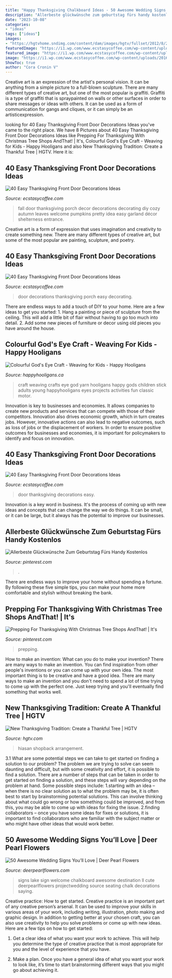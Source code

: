 ```yaml
---
title: "Happy Thanksgiving Chalkboard Ideas - 50 Awesome Wedding Signs You’ll Love"
description: "Allerbeste glückwünsche zum geburtstag fürs handy kostenlos"
date: "2023-10-08"
categories:
- "ideas"
tags: ["ideas"]
images:
- "https://hgtvhome.sndimg.com/content/dam/images/hgtv/fullset/2012/8/23/0/original_Jeanine-Hays-Thanksgiving-Thankful-Tree-Beauty_s3x4.jpg.rend.hgtvcom.616.822.suffix/1400977055186.jpeg"
featuredImage: "https://i1.wp.com/www.ecstasycoffee.com/wp-content/uploads/2016/10/thaksgiving-front-porch-decorating-ideas.jpg"
featured_image: "https://i1.wp.com/www.ecstasycoffee.com/wp-content/uploads/2016/10/thaksgiving-front-porch-decorating-ideas.jpg"
image: "https://i1.wp.com/www.ecstasycoffee.com/wp-content/uploads/2016/10/thaksgiving-front-porch-decorating-ideas.jpg"
ShowToc: true
author: "Cora Cronin V"
---
```



Creative art is an expression of the artist's personal vision. It can be anything from a simple picture to a full-blown sculpture. There are many different types of creative art, but one of the most popular is graffiti. Graffiti is a type of graffiti that is spraypainted on walls or other surfaces in order to share messages or ideas with others. It can be used as a form of communication for gangs and cliques, or it can simply be an artisticexpression.

	

		
looking for 40 Easy Thanksgiving Front Door Decorations Ideas you've came to the right place. We have 8 Pictures about 40 Easy Thanksgiving Front Door Decorations Ideas like Prepping For Thanksgiving With Christmas Tree Shops AndThat! | It&#039;s, Colourful God&#039;s Eye Craft - Weaving for Kids - Happy Hooligans and also New Thanksgiving Tradition: Create a Thankful Tree | HGTV. Here it is:
		
    
## 40 Easy Thanksgiving Front Door Decorations Ideas

<img loading=lazy src="https://i1.wp.com/www.ecstasycoffee.com/wp-content/uploads/2016/10/Thanksgiving-Front-Door-Decorations-5.jpg" onerror="this.onerror=null;this.src='https://tse3.mm.bing.net/th?id=OIP.0HgmT5lZf89iudeMvbTbLAAAAA&amp;pid=15.1';" alt="40 Easy Thanksgiving Front Door Decorations Ideas">

_Source: ecstasycoffee.com_

>fall door thanksgiving porch decor decorations decorating diy cozy autumn leaves welcome pumpkins pretty idea easy garland décor shelterness entrance. 

	

Creative art is a form of expression that uses imagination and creativity to create something new. There are many different types of creative art, but some of the most popular are painting, sculpture, and poetry.

    
## 40 Easy Thanksgiving Front Door Decorations Ideas

<img loading=lazy src="https://i1.wp.com/www.ecstasycoffee.com/wp-content/uploads/2016/10/thaksgiving-front-porch-decorating-ideas.jpg" onerror="this.onerror=null;this.src='https://tse1.mm.bing.net/th?id=OIP.8nMDK58lurrGd_smOADM7AHaJ3&amp;pid=15.1';" alt="40 Easy Thanksgiving Front Door Decorations Ideas">

_Source: ecstasycoffee.com_

>door decorations thanksgiving porch easy decorating. 

	

There are endless ways to add a touch of DIY to your home. Here are a few ideas to get you started: 1. Hang a painting or piece of sculpture from the ceiling. This will add a little bit of flair without having to go too much into detail. 2. Add some new pieces of furniture or decor using old pieces you have around the house.
    
## Colourful God&#039;s Eye Craft - Weaving For Kids - Happy Hooligans

<img loading=lazy src="https://happyhooligans.ca/wp-content/uploads/2016/03/Gods-Eye-Craft-for-Kids-fine-motor-weaving-co-ordination-and-colour-Happy-Hooligans-copy.jpg" onerror="this.onerror=null;this.src='https://tse4.mm.bing.net/th?id=OIP.1dsnUmXB3UwgfOpT6jjPygAAAA&amp;pid=15.1';" alt="Colourful God&#039;s Eye Craft - Weaving for Kids - Happy Hooligans">

_Source: happyhooligans.ca_

>craft weaving crafts eye god yarn hooligans happy gods children stick adults young happyhooligans eyes projects activities fun classic motor. 

	

Innovation is key to businesses and economies. It allows companies to create new products and services that can compete with those of their competitors. Innovation also drives economic growth, which in turn creates jobs. However, innovative actions can also lead to negative outcomes, such as loss of jobs or the displacement of workers. In order to ensure positive outcomes for businesses and economies, it is important for policymakers to identify and focus on innovation.

    
## 40 Easy Thanksgiving Front Door Decorations Ideas

<img loading=lazy src="https://i0.wp.com/www.ecstasycoffee.com/wp-content/uploads/2016/10/Thanksgiving-Front-Door-Decorations-12.jpg?resize=554%2C775" onerror="this.onerror=null;this.src='https://tse3.mm.bing.net/th?id=OIP.3niSowJ8PaijsPmPQubX9AHaKX&amp;pid=15.1';" alt="40 Easy Thanksgiving Front Door Decorations Ideas">

_Source: ecstasycoffee.com_

>door thanksgiving decorations easy. 

	

Innovation is a key word in business. It's the process of coming up with new ideas and concepts that can change the way we do things. It can be small, or it can be large, but it always has the potential to improve our businesses.

    
## Allerbeste Glückwünsche Zum Geburtstag Fürs Handy Kostenlos

<img loading=lazy src="https://i.pinimg.com/736x/26/3f/58/263f58cd169ca528f6c17f0e9f5d723c.jpg" onerror="this.onerror=null;this.src='https://tse1.mm.bing.net/th?id=OIP.9WTqNgB7chSSxnUCn9ld3wAAAA&amp;pid=15.1';" alt="Allerbeste Glückwünsche Zum Geburtstag Fürs Handy Kostenlos">

_Source: pinterest.com_

>. 

	

There are endless ways to improve your home without spending a fortune. By following these five simple tips, you can make your home more comfortable and stylish without breaking the bank.

    
## Prepping For Thanksgiving With Christmas Tree Shops AndThat! | It&#039;s

<img loading=lazy src="https://i.pinimg.com/736x/fb/f4/e4/fbf4e4846229fcfe7454900327ba08ce.jpg" onerror="this.onerror=null;this.src='https://tse1.mm.bing.net/th?id=OIP.i2zxMllt-QESVMG3eI2bDAHaJ3&amp;pid=15.1';" alt="Prepping For Thanksgiving With Christmas Tree Shops AndThat! | It&#039;s">

_Source: pinterest.com_

>prepping. 

	

How to make an invention: What can you do to make your invention?
There are many ways to make an invention. You can find inspiration from other people's inventions or you can come up with your own idea. The most important thing is to be creative and have a good idea. There are many ways to make an invention and you don't need to spend a lot of time trying to come up with the perfect one. Just keep trying and you'll eventually find something that works well.

    
## New Thanksgiving Tradition: Create A Thankful Tree | HGTV

<img loading=lazy src="https://hgtvhome.sndimg.com/content/dam/images/hgtv/fullset/2012/8/23/0/original_Jeanine-Hays-Thanksgiving-Thankful-Tree-Beauty_s3x4.jpg.rend.hgtvcom.616.822.suffix/1400977055186.jpeg" onerror="this.onerror=null;this.src='https://tse2.mm.bing.net/th?id=OIP.AEY5157dgu_DvNS0ZUW4iAHaJ4&amp;pid=15.1';" alt="New Thanksgiving Tradition: Create a Thankful Tree | HGTV">

_Source: hgtv.com_

>hiasan shopback arrangement. 

	

3.1 What are some potential steps we can take to get started on finding a solution to our problem?
The problem we are trying to solve can seem daunting and difficult, but with some creativity and effort, it is possible to find a solution. There are a number of steps that can be taken in order to get started on finding a solution, and these steps will vary depending on the problem at hand. Some possible steps include: 
1.starting with an idea – when there is no clear solution as to what the problem may be, it is often best to start by brainstorming potential solutions. This can involve thinking about what could go wrong or how something could be improved, and from this, you may be able to come up with ideas for fixing the issue. 
2.finding collaborators – once you have some ideas for fixes or solutions, it is important to find collaborators who are familiar with the subject matter or who might have other ideas that would work better.

    
## 50 Awesome Wedding Signs You’ll Love | Deer Pearl Flowers

<img loading=lazy src="https://www.deerpearlflowers.com/wp-content/uploads/2015/05/destination-wedding-welcome-chalkboard-sign-for-lake-wedding-ideas.jpg" onerror="this.onerror=null;this.src='https://tse4.mm.bing.net/th?id=OIP.VDP6xAaqpmSTrYXtGuejlwHaLH&amp;pid=15.1';" alt="50 Awesome Wedding Signs You’ll Love | Deer Pearl Flowers">

_Source: deerpearlflowers.com_

>signs lake sign welcome chalkboard awesome destination ll cute deerpearlflowers projectwedding source seating chalk decorations saying. 

	

Creative practice: How to get started.
Creative practice is an important part of any creative person’s arsenal. It can be used to improve your skills in various areas of your work, including writing, illustration, photo making and graphic design. In addition to getting better at your chosen craft, you can also use creativity to help you solve problems or come up with new ideas. Here are a few tips on how to get started:
1. Get a clear idea of what you want your work to achieve. This will help you determine the type of creative practice that is most appropriate for you and the level of experience that you have.

2. Make a plan. Once you have a general idea of what you want your work to look like, it’s time to start brainstorming different ways that you might go about achieving it.

